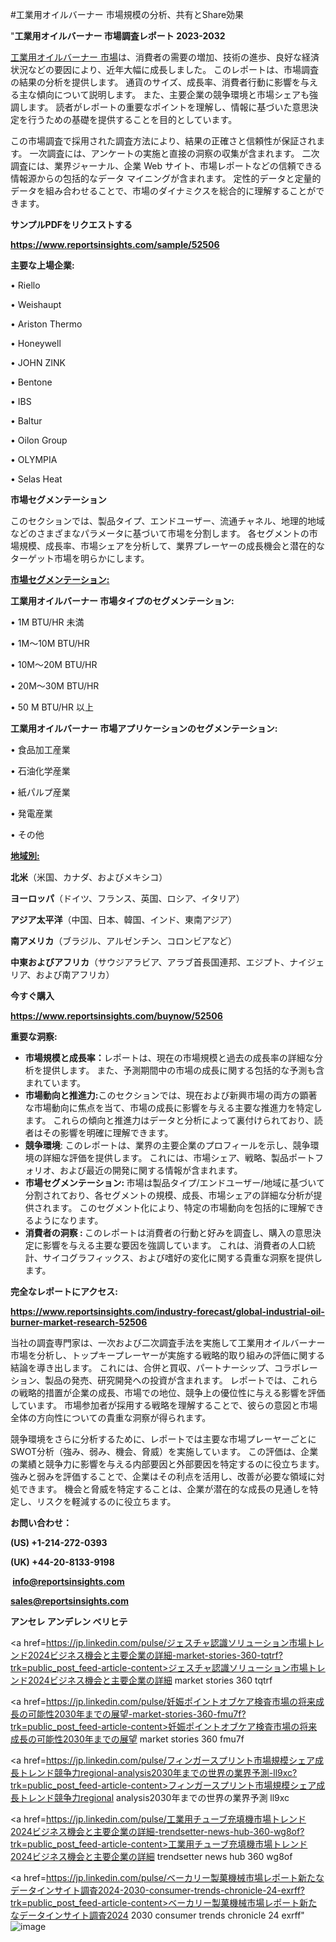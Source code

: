 #工業用オイルバーナー 市場規模の分析、共有とShare効果

"<strong>工業用オイルバーナー 市場調査レポート 2023-2032</strong>

<a href=https://www.reportsinsights.com/sample/52506>工業用オイルバーナー 市場</a>は、消費者の需要の増加、技術の進歩、良好な経済状況などの要因により、近年大幅に成長しました。 このレポートは、市場調査の結果の分析を提供します。 通貨のサイズ、成長率、消費者行動に影響を与える主な傾向について説明します。 また、主要企業の競争環境と市場シェアも強調します。 読者がレポートの重要なポイントを理解し、情報に基づいた意思決定を行うための基礎を提供することを目的としています。

この市場調査で採用された調査方法により、結果の正確さと信頼性が保証されます。 一次調査には、アンケートの実施と直接の洞察の収集が含まれます。 二次調査には、業界ジャーナル、企業 Web サイト、市場レポートなどの信頼できる情報源からの包括的なデータ マイニングが含まれます。 定性的データと定量的データを組み合わせることで、市場のダイナミクスを総合的に理解することができます。

<strong><b>サンプルPDFをリクエストする</b></strong>

<a href=https://www.reportsinsights.com/sample/52506><strong><u>https://www.reportsinsights.com/sample/52506</u></strong></a>

<strong>主要な上場企業:</strong>

• Riello

• Weishaupt

• Ariston Thermo

• Honeywell

• JOHN ZINK

• Bentone

• IBS

• Baltur

• Oilon Group

• OLYMPIA

• Selas Heat

<strong>市場セグメンテーション</strong>

このセクションでは、製品タイプ、エンドユーザー、流通チャネル、地理的地域などのさまざまなパラメータに基づいて市場を分割します。 各セグメントの市場規模、成長率、市場シェアを分析して、業界プレーヤーの成長機会と潜在的なターゲット市場を明らかにします。

<strong><u>市場セグメンテーション</u></strong><strong><u>:</u></strong>

<strong>工業用オイルバーナー 市場タイプのセグメンテーション:</strong>

• 1M BTU/HR 未満

• 1M～10M BTU/HR

• 10M～20M BTU/HR

• 20M～30M BTU/HR

• 50 M BTU/HR 以上

<strong>工業用オイルバーナー 市場アプリケーションのセグメンテーション:</strong>

• 食品加工産業

• 石油化学産業

• 紙パルプ産業

• 発電産業

• その他

<strong><u>地域別</u></strong><strong><u>:</u></strong>

<strong>北米</strong>（米国、カナダ、およびメキシコ）

<strong>ヨーロッパ</strong>（ドイツ、フランス、英国、ロシア、イタリア）

<strong>アジア太平洋</strong>（中国、日本、韓国、インド、東南アジア）

<strong>南アメリカ</strong>（ブラジル、アルゼンチン、コロンビアなど）

<strong>中東およびアフリカ</strong>（サウジアラビア、アラブ首長国連邦、エジプト、ナイジェリア、および南アフリカ）

<strong>今すぐ購入</strong>

<a href=https://www.reportsinsights.com/buynow/52506><strong><u>https://www.reportsinsights.com/buynow/52506</u></strong></a>

<strong>重要な洞察:</strong>
<ul>
  <li><strong>市場規模と成長率：</strong>レポートは、現在の市場規模と過去の成長率の詳細な分析を提供します。 また、予測期間中の市場の成長に関する包括的な予測も含まれています。</li>
  <li><strong>市場動向と推進力:</strong>このセクションでは、現在および新興市場の両方の顕著な市場動向に焦点を当て、市場の成長に影響を与える主要な推進力を特定します。 これらの傾向と推進力はデータと分析によって裏付けられており、読者はその影響を明確に理解できます。</li>
  <li><strong>競争環境</strong>: このレポートは、業界の主要企業のプロフィールを示し、競争環境の詳細な評価を提供します。 これには、市場シェア、戦略、製品ポートフォリオ、および最近の開発に関する情報が含まれます。</li>
  <li><strong>市場セグメンテーション: </strong>市場は製品タイプ/エンドユーザー/地域に基づいて分割されており、各セグメントの規模、成長、市場シェアの詳細な分析が提供されます。 このセグメント化により、特定の市場動向を包括的に理解できるようになります。</li>
  <li><strong>消費者の洞察 : </strong>このレポートは消費者の行動と好みを調査し、購入の意思決定に影響を与える主要な要因を強調しています。 これは、消費者の人口統計、サイコグラフィックス、および嗜好の変化に関する貴重な洞察を提供します。</li>
</ul>
<strong>完全なレポートにアクセス:</strong>

<a href=https://www.reportsinsights.com/industry-forecast/global-industrial-oil-burner-market-research-52506><strong><u><b>https://www.reportsinsights.com/industry-forecast/global-industrial-oil-burner-market-research-52506</b></u></strong></a>

当社の調査専門家は、一次および二次調査手法を実施して工業用オイルバーナー市場を分析し、トップキープレーヤーが実施する戦略的取り組みの評価に関する結論を導き出します。 これには、合併と買収、パートナーシップ、コラボレーション、製品の発売、研究開発への投資が含まれます。 レポートでは、これらの戦略的措置が企業の成長、市場での地位、競争上の優位性に与える影響を評価しています。 市場参加者が採用する戦略を理解することで、彼らの意図と市場全体の方向性についての貴重な洞察が得られます。

競争環境をさらに分析するために、レポートでは主要な市場プレーヤーごとにSWOT分析（強み、弱み、機会、脅威）を実施しています。 この評価は、企業の業績と競争力に影響を与える内部要因と外部要因を特定するのに役立ちます。 強みと弱みを評価することで、企業はその利点を活用し、改善が必要な領域に対処できます。 機会と脅威を特定することは、企業が潜在的な成長の見通しを特定し、リスクを軽減するのに役立ちます。

<strong>お問い合わせ：</strong>

<strong>(US) +1-214-272-0393</strong>

<strong>(UK) +44-20-8133-9198</strong>

<strong> </strong><a href=info@reportsinsights.com><strong><u>info@reportsinsights.com</u></strong></a>

<a href=sales@reportsinsights.com><strong><u>sales@reportsinsights.com</u></strong></a>

<strong>アンセレ アンデレン ベリヒテ</strong>

<a href=https://jp.linkedin.com/pulse/ジェスチャ認識ソリューション市場トレンド2024ビジネス機会と主要企業の詳細-market-stories-360-tqtrf?trk=public_post_feed-article-content>ジェスチャ認識ソリューション市場トレンド2024ビジネス機会と主要企業の詳細 market stories 360 tqtrf</a>

<a href=https://jp.linkedin.com/pulse/妊娠ポイントオブケア検査市場の将来成長の可能性2030年までの展望-market-stories-360-fmu7f?trk=public_post_feed-article-content>妊娠ポイントオブケア検査市場の将来成長の可能性2030年までの展望 market stories 360 fmu7f</a>

<a href=https://jp.linkedin.com/pulse/フィンガースプリント市場規模シェア成長トレンド競争力regional-analysis2030年までの世界の業界予測-ll9xc?trk=public_post_feed-article-content>フィンガースプリント市場規模シェア成長トレンド競争力regional analysis2030年までの世界の業界予測 ll9xc</a>

<a href=https://jp.linkedin.com/pulse/工業用チューブ充填機市場トレンド2024ビジネス機会と主要企業の詳細-trendsetter-news-hub-360-wg8of?trk=public_post_feed-article-content>工業用チューブ充填機市場トレンド2024ビジネス機会と主要企業の詳細 trendsetter news hub 360 wg8of</a>

<a href=https://jp.linkedin.com/pulse/ベーカリー製菓機械市場レポート新たなデータインサイト調査2024-2030-consumer-trends-chronicle-24-exrff?trk=public_post_feed-article-content>ベーカリー製菓機械市場レポート新たなデータインサイト調査2024 2030 consumer trends chronicle 24 exrff</a>"
![image](https://github.com/ahaan12367/RIMarket24/assets/158471582/a5d391a4-7304-4537-8329-476e735b7d04)

